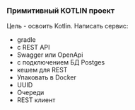 ### Примитивный KOTLIN проект

Цель - освоить Kotlin. Написать сервис:
- gradle
- с REST API
- Swagger или OpenApi
- с подключением БД Postges
- кешем для REST
- Упаковать в Docker
- UUID
- Очереди
- REST клиент


